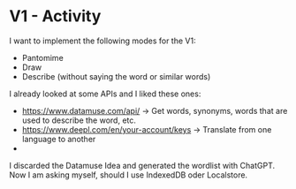 # V1 - Activity

I want to implement the following modes for the V1:

- Pantomime
- Draw
- Describe (without saying the word or similar words)

I already looked at some APIs and I liked these ones:

- https://www.datamuse.com/api/ -> Get words, synonyms, words that are used to describe the word, etc.
- https://www.deepl.com/en/your-account/keys -> Translate from one language to another
- 
I discarded the Datamuse Idea and generated the wordlist with ChatGPT. Now I am asking myself, should I use IndexedDB oder Localstore.